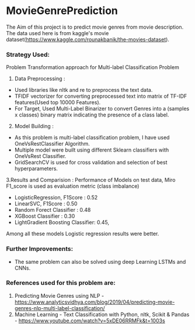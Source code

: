 # MovieGenrePrediction
The Aim of this project is to predict movie genres from movie description. The data used here is from kaggle's movie dataset(https://www.kaggle.com/rounakbanik/the-movies-dataset).

### Strategy Used:
Problem Transformation approach for Multi-label Classification Problem
1. Data Preprocessing :
- Used libraries like nltk and re to preprocess the text data. 
- TFIDF vectorizer for converting preprocessed text into matrix of TF-IDF features(Used top 10000 Features).
- For Target, Used Multi-Label Binarizer to convert Genres into a (samples x classes) binary matrix indicating the presence of a class label.

2. Model Building :
- As this problem is multi-label classification problem, I have used OneVsRestClassifier Algorithm.
- Multiple model  were built using different Sklearn classifiers with OneVsRest Classifier.
- GridSearchCV is used for cross validation and selection of best hyperparameters.

3.Results and Comparision :
Performance of Models on test data, Miro F1_score is used as evaluation metric (class imbalance) 
- LogisticRegression, F1Score : 0.52
- LinearSVC, F1Score : 0.50
- Random Forect Classifier : 0.48
- XGBoost Classifier : 0.30
- LightGradient Boosting Classifier: 0.45,

Among all these models Logistic regression results were better.

### Further Improvements:
- The same problem can also be solved using deep Learning LSTMs and CNNs. 

### References used for this problem are:
1. Predicting Movie Genres using NLP - https://www.analyticsvidhya.com/blog/2019/04/predicting-movie-genres-nlp-multi-label-classification/
2. Machine Learning - Text Classification with Python, nltk, Scikit & Pandas - https://www.youtube.com/watch?v=5xDE06RRMFk&t=1003s
